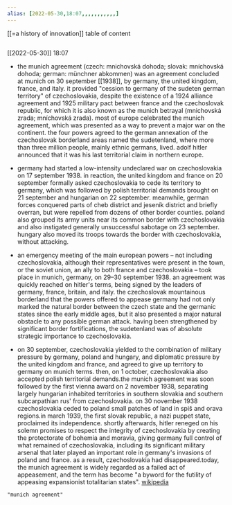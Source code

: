 ```yaml
---
alias: [2022-05-30,18:07,,,,,,,,,,,]
---
```

[[=a history of innovation]]
table of content
```toc
```

[[2022-05-30]] 18:07
- the munich agreement (czech: mnichovská dohoda; slovak: mníchovská dohoda; german: münchner abkommen) was an agreement concluded at munich on 30 september [[1938]], by germany, the united kingdom, france, and italy. it provided "cession to germany of the sudeten german territory" of czechoslovakia, despite the existence of a 1924 alliance agreement and 1925 military pact between france and the czechoslovak republic, for which it is also known as the munich betrayal (mnichovská zrada; mníchovská zrada). most of europe celebrated the munich agreement, which was presented as a way to prevent a major war on the continent. the four powers agreed to the german annexation of the czechoslovak borderland areas named the sudetenland, where more than three million people, mainly ethnic germans, lived. adolf hitler announced that it was his last territorial claim in northern europe.

- germany had started a low-intensity undeclared war on czechoslovakia on 17 september 1938. in reaction, the united kingdom and france on 20 september formally asked czechoslovakia to cede its territory to germany, which was followed by polish territorial demands brought on 21 september and hungarian on 22 september. meanwhile, german forces conquered parts of cheb district and jeseník district and briefly overran, but were repelled from dozens of other border counties. poland also grouped its army units near its common border with czechoslovakia and also instigated generally unsuccessful sabotage on 23 september. hungary also moved its troops towards the border with czechoslovakia, without attacking.

- an emergency meeting of the main european powers – not including czechoslovakia, although their representatives were present in the town, or the soviet union, an ally to both france and czechoslovakia – took place in munich, germany, on 29–30 september 1938. an agreement was quickly reached on hitler's terms, being signed by the leaders of germany, france, britain, and italy. the czechoslovak mountainous borderland that the powers offered to appease germany had not only marked the natural border between the czech state and the germanic states since the early middle ages, but it also presented a major natural obstacle to any possible german attack. having been strengthened by significant border fortifications, the sudetenland was of absolute strategic importance to czechoslovakia.

- on 30 september, czechoslovakia yielded to the combination of military pressure by germany, poland and hungary, and diplomatic pressure by the united kingdom and france, and agreed to give up territory to germany on munich terms. then, on 1 october, czechoslovakia also accepted polish territorial demands.the munich agreement was soon followed by the first vienna award on 2 november 1938, separating largely hungarian inhabited territories in southern slovakia and southern subcarpathian rus' from czechoslovakia. on 30 november 1938 czechoslovakia ceded to poland small patches of land in spiš and orava regions.in march 1939, the first slovak republic, a nazi puppet state, proclaimed its independence.  shortly afterwards, hitler reneged on his solemn promises to respect the integrity of czechoslovakia by creating the protectorate of bohemia and moravia, giving germany full control of what remained of czechoslovakia, including its significant military arsenal that later played an important role in germany's invasions of poland and france. as a result, czechoslovakia had disappeared.today, the munich agreement is widely regarded as a failed act of appeasement, and the term has become "a byword for the futility of appeasing expansionist totalitarian states".
[wikipedia](https://en.wikipedia.org/wiki/munich%20agreement)
```query
"munich agreement"
```